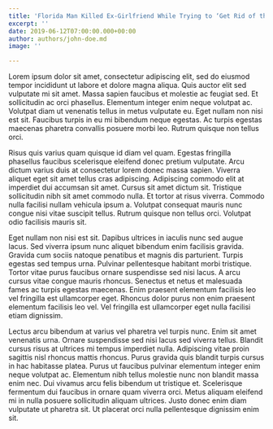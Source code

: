 ```yaml
---
title: 'Florida Man Killed Ex-Girlfriend While Trying to ‘Get Rid of the Devil'' '
excerpt: ''
date: 2019-06-12T07:00:00.000+00:00
author: authors/john-doe.md
image: ''

---
```

Lorem ipsum dolor sit amet, consectetur adipiscing elit, sed do eiusmod tempor incididunt ut labore et dolore magna aliqua. Quis auctor elit sed vulputate mi sit amet. Massa sapien faucibus et molestie ac feugiat sed. Et sollicitudin ac orci phasellus. Elementum integer enim neque volutpat ac. Volutpat diam ut venenatis tellus in metus vulputate eu. Eget nullam non nisi est sit. Faucibus turpis in eu mi bibendum neque egestas. Ac turpis egestas maecenas pharetra convallis posuere morbi leo. Rutrum quisque non tellus orci.

Risus quis varius quam quisque id diam vel quam. Egestas fringilla phasellus faucibus scelerisque eleifend donec pretium vulputate. Arcu dictum varius duis at consectetur lorem donec massa sapien. Viverra aliquet eget sit amet tellus cras adipiscing. Adipiscing commodo elit at imperdiet dui accumsan sit amet. Cursus sit amet dictum sit. Tristique sollicitudin nibh sit amet commodo nulla. Et tortor at risus viverra. Commodo nulla facilisi nullam vehicula ipsum a. Volutpat consequat mauris nunc congue nisi vitae suscipit tellus. Rutrum quisque non tellus orci. Volutpat odio facilisis mauris sit.

Eget nullam non nisi est sit. Dapibus ultrices in iaculis nunc sed augue lacus. Sed viverra ipsum nunc aliquet bibendum enim facilisis gravida. Gravida cum sociis natoque penatibus et magnis dis parturient. Turpis egestas sed tempus urna. Pulvinar pellentesque habitant morbi tristique. Tortor vitae purus faucibus ornare suspendisse sed nisi lacus. A arcu cursus vitae congue mauris rhoncus. Senectus et netus et malesuada fames ac turpis egestas maecenas. Enim praesent elementum facilisis leo vel fringilla est ullamcorper eget. Rhoncus dolor purus non enim praesent elementum facilisis leo vel. Vel fringilla est ullamcorper eget nulla facilisi etiam dignissim.

Lectus arcu bibendum at varius vel pharetra vel turpis nunc. Enim sit amet venenatis urna. Ornare suspendisse sed nisi lacus sed viverra tellus. Blandit cursus risus at ultrices mi tempus imperdiet nulla. Adipiscing vitae proin sagittis nisl rhoncus mattis rhoncus. Purus gravida quis blandit turpis cursus in hac habitasse platea. Purus ut faucibus pulvinar elementum integer enim neque volutpat ac. Elementum nibh tellus molestie nunc non blandit massa enim nec. Dui vivamus arcu felis bibendum ut tristique et. Scelerisque fermentum dui faucibus in ornare quam viverra orci. Metus aliquam eleifend mi in nulla posuere sollicitudin aliquam ultrices. Justo donec enim diam vulputate ut pharetra sit. Ut placerat orci nulla pellentesque dignissim enim sit.